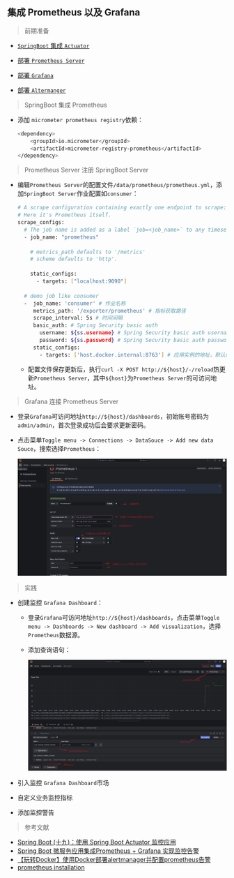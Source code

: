 ## 集成 Prometheus 以及 Grafana

> 前期准备

* [```SpringBoot``` 集成 ```Actuator```](https://gitee.com/FSDGarden/learn-note/blob/master/springboot/Integrates%20Actuator.md)

* [部署 ```Prometheus Server```](https://gitee.com/FSDGarden/learn-note/blob/master/prometheus/Use%20docker%20deploy%20prometheus%20server.md)

* [部署 ```Grafana```](https://gitee.com/FSDGarden/learn-note/blob/master/grafana/Use%20docker%20deploy%20grafana.md)

* [部署 ```Altermanger```](https://gitee.com/FSDGarden/learn-note/blob/master/altermanager/Use%20docker%20deploy%20altermanager.md)

> SpringBoot 集成 Prometheus
  
  * 添加 ```micrometer prometheus registry```依赖：
    
    ```bash
    <dependency>
        <groupId>io.micrometer</groupId>
        <artifactId>micrometer-registry-prometheus</artifactId>
    </dependency>
    ```

> Prometheus Server 注册 SpringBoot Server
  
  * 编辑```Prometheus Server```的配置文件```/data/prometheus/prometheus.yml```，添加```SpringBoot Server```作业配置如```consumer```：
    
    ```bash
    # A scrape configuration containing exactly one endpoint to scrape:
    # Here it's Prometheus itself.
    scrape_configs:
      # The job name is added as a label `job=<job_name>` to any timeseries scraped from this config.
      - job_name: "prometheus"

        # metrics_path defaults to '/metrics'
        # scheme defaults to 'http'.

        static_configs:
          - targets: ["localhost:9090"]

      # demo job like consumer
      -  job_name: 'consumer' # 作业名称
         metrics_path: '/exporter/prometheus' # 指标获取路径
         scrape_interval: 5s # 时间间隔
         basic_auth: # Spring Security basic auth 
           username: ${ss.username} # Spring Security basic auth username
           password: ${ss.password} # Spring Security basic auth password 
         static_configs:
           - targets: ['host.docker.internal:8763'] # 应用实例的地址，默认的协议是http，docker容器访问宿主机使用host.docker.internal域名
    ```

    * 配置文件保存更新后，执行```curl -X POST http://${host}/-/reload```热更新```Prometheus Server```，其中```${host}```为```Prometheus Server```的可访问地址。

> Grafana 连接 Prometheus Server

  * 登录```Grafana```可访问地址```http://${host}/dashboards```，初始账号密码为```admin/admin```，首次登录成功后会要求更新密码。

  * 点击菜单```Toggle menu -> Connections -> DataSouce -> Add new data Souce```，搜索选择```Prometheus```：
    
    ![](https://raw.githubusercontent.com/Garden12138/picbed-cloud/main/minikube/Snipaste_2023-10-07_16-34-07.png)

> 实践

* 创建监控 ```Grafana Dashboard```：
  
  * 登录```Grafana```可访问地址```http://${host}/dashboards```，点击菜单```Toggle menu -> Dashboards -> New dashboard -> Add visualization```，选择```Prometheus```数据源。

  * 添加查询语句：

    ![](https://raw.githubusercontent.com/Garden12138/picbed-cloud/main/minikube/Snipaste_2023-10-07_17-45-19.png)

* 引入监控 ```Grafana Dashboard```市场

* 自定义业务监控指标

* 添加监控警告

> 参考文献

* [Spring Boot (十九)：使用 Spring Boot Actuator 监控应用](http://www.ityouknow.com/springboot/2018/02/06/spring-boot-actuator.html)
* [Spring Boot 微服务应用集成Prometheus + Grafana 实现监控告警](https://juejin.cn/post/6844904052417904653)
* [【玩转Docker】使用Docker部署alertmanager并配置prometheus告警](https://cloud.tencent.com/developer/article/2211153)
* [prometheus installation](https://prometheus.io/docs/prometheus/latest/installation/)